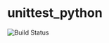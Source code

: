 # unittest_python

![Build Status](https://github.com/Jonaskoe/unittest_python/workflows/Python%20package/badge.svg)
